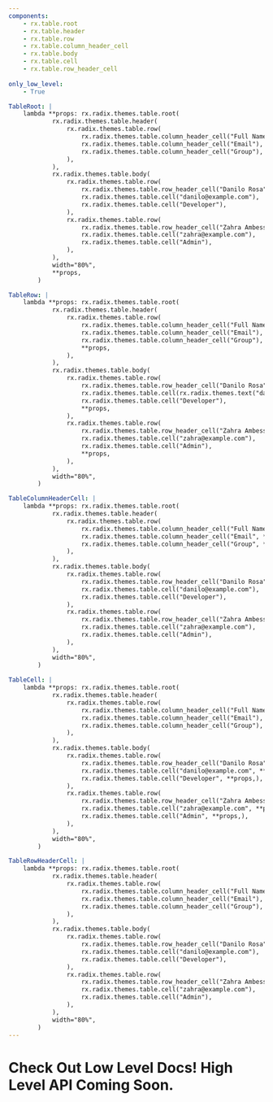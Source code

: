 ```yaml
---
components:
    - rx.table.root
    - rx.table.header
    - rx.table.row
    - rx.table.column_header_cell
    - rx.table.body
    - rx.table.cell
    - rx.table.row_header_cell
   
only_low_level:
    - True

TableRoot: |
    lambda **props: rx.radix.themes.table.root(
            rx.radix.themes.table.header(
                rx.radix.themes.table.row(
                    rx.radix.themes.table.column_header_cell("Full Name"),
                    rx.radix.themes.table.column_header_cell("Email"),
                    rx.radix.themes.table.column_header_cell("Group"),
                ),
            ),
            rx.radix.themes.table.body(
                rx.radix.themes.table.row(
                    rx.radix.themes.table.row_header_cell("Danilo Rosa"),
                    rx.radix.themes.table.cell("danilo@example.com"),
                    rx.radix.themes.table.cell("Developer"),
                ),
                rx.radix.themes.table.row(
                    rx.radix.themes.table.row_header_cell("Zahra Ambessa"),
                    rx.radix.themes.table.cell("zahra@example.com"),
                    rx.radix.themes.table.cell("Admin"),
                ),
            ),
            width="80%",
            **props,
        )

TableRow: |
    lambda **props: rx.radix.themes.table.root(
            rx.radix.themes.table.header(
                rx.radix.themes.table.row(
                    rx.radix.themes.table.column_header_cell("Full Name"),
                    rx.radix.themes.table.column_header_cell("Email"),
                    rx.radix.themes.table.column_header_cell("Group"),
                    **props,
                ),
            ),
            rx.radix.themes.table.body(
                rx.radix.themes.table.row(
                    rx.radix.themes.table.row_header_cell("Danilo Rosa"),
                    rx.radix.themes.table.cell(rx.radix.themes.text("danilo@example.com", as_="p"), rx.radix.themes.text("danilo@yahoo.com", as_="p"), rx.radix.themes.text("danilo@gmail.com", as_="p"),),
                    rx.radix.themes.table.cell("Developer"),
                    **props,
                ),
                rx.radix.themes.table.row(
                    rx.radix.themes.table.row_header_cell("Zahra Ambessa"),
                    rx.radix.themes.table.cell("zahra@example.com"),
                    rx.radix.themes.table.cell("Admin"),
                    **props,
                ),
            ),
            width="80%",
        )

TableColumnHeaderCell: |
    lambda **props: rx.radix.themes.table.root(
            rx.radix.themes.table.header(
                rx.radix.themes.table.row(
                    rx.radix.themes.table.column_header_cell("Full Name", **props,),
                    rx.radix.themes.table.column_header_cell("Email", **props,),
                    rx.radix.themes.table.column_header_cell("Group", **props,),
                ),
            ),
            rx.radix.themes.table.body(
                rx.radix.themes.table.row(
                    rx.radix.themes.table.row_header_cell("Danilo Rosa"),
                    rx.radix.themes.table.cell("danilo@example.com"),
                    rx.radix.themes.table.cell("Developer"),
                ),
                rx.radix.themes.table.row(
                    rx.radix.themes.table.row_header_cell("Zahra Ambessa"),
                    rx.radix.themes.table.cell("zahra@example.com"),
                    rx.radix.themes.table.cell("Admin"),
                ),
            ),
            width="80%",
        )
    
TableCell: |
    lambda **props: rx.radix.themes.table.root(
            rx.radix.themes.table.header(
                rx.radix.themes.table.row(
                    rx.radix.themes.table.column_header_cell("Full Name"),
                    rx.radix.themes.table.column_header_cell("Email"),
                    rx.radix.themes.table.column_header_cell("Group"),
                ),
            ),
            rx.radix.themes.table.body(
                rx.radix.themes.table.row(
                    rx.radix.themes.table.row_header_cell("Danilo Rosa"),
                    rx.radix.themes.table.cell("danilo@example.com", **props,),
                    rx.radix.themes.table.cell("Developer", **props,),
                ),
                rx.radix.themes.table.row(
                    rx.radix.themes.table.row_header_cell("Zahra Ambessa"),
                    rx.radix.themes.table.cell("zahra@example.com", **props,),
                    rx.radix.themes.table.cell("Admin", **props,),
                ),
            ),
            width="80%",
        )

TableRowHeaderCell: |
    lambda **props: rx.radix.themes.table.root(
            rx.radix.themes.table.header(
                rx.radix.themes.table.row(
                    rx.radix.themes.table.column_header_cell("Full Name"),
                    rx.radix.themes.table.column_header_cell("Email"),
                    rx.radix.themes.table.column_header_cell("Group"),
                ),
            ),
            rx.radix.themes.table.body(
                rx.radix.themes.table.row(
                    rx.radix.themes.table.row_header_cell("Danilo Rosa", **props,),
                    rx.radix.themes.table.cell("danilo@example.com"),
                    rx.radix.themes.table.cell("Developer"),
                ),
                rx.radix.themes.table.row(
                    rx.radix.themes.table.row_header_cell("Zahra Ambessa", **props,),
                    rx.radix.themes.table.cell("zahra@example.com"),
                    rx.radix.themes.table.cell("Admin"),
                ),
            ),
            width="80%",
        )
---
```


# Check Out Low Level Docs! High Level API Coming Soon.
 